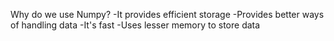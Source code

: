 Why do we use Numpy?
-It provides efficient storage
-Provides better ways of handling data
-It's fast
-Uses lesser memory to store data
